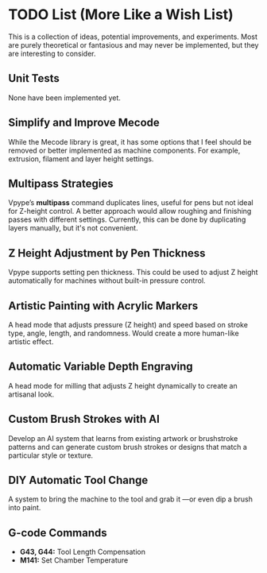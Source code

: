 # TODO List (More Like a Wish List)

This is a collection of ideas, potential improvements, and experiments.
Most are purely theoretical or fantasious and may never be implemented,
but they are interesting to consider.

## Unit Tests

None have been implemented yet.

## Simplify and Improve Mecode

While the Mecode library is great, it has some options that I feel
should be removed or better implemented as machine components. For
example, extrusion, filament and layer height settings.

## Multipass Strategies

Vpype’s **multipass** command duplicates lines, useful for pens but not
ideal for Z-height control. A better approach would allow roughing and
finishing passes with different settings. Currently, this can be done by
duplicating layers manually, but it's not convenient.

## Z Height Adjustment by Pen Thickness

Vpype supports setting pen thickness. This could be used to adjust
Z height automatically for machines without built-in pressure control.

## Artistic Painting with Acrylic Markers

A head mode that adjusts pressure (Z height) and speed based on stroke
type, angle, length, and randomness. Would create a more human-like
artistic effect.

## Automatic Variable Depth Engraving

A head mode for milling that adjusts Z height dynamically to create an
artisanal look.

## Custom Brush Strokes with AI

Develop an AI system that learns from existing artwork or brushstroke
patterns and can generate custom brush strokes or designs that match a
particular style or texture.

## DIY Automatic Tool Change

A system to bring the machine to the tool and grab it —or even dip a
brush into paint.

## G-code Commands

* **G43, G44:** Tool Length Compensation
* **M141:** Set Chamber Temperature
